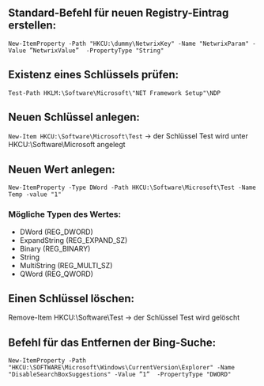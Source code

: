 ## Standard-Befehl für neuen Registry-Eintrag erstellen:

`New-ItemProperty -Path "HKCU:\dummy\NetwrixKey" -Name "NetwrixParam" -Value ”NetwrixValue”  -PropertyType "String"`

## Existenz eines Schlüssels prüfen:
`Test-Path HKLM:\Software\Microsoft\"NET Framework Setup"\NDP`

## Neuen Schlüssel anlegen:
`New-Item HKCU:\Software\Microsoft\Test` -> der Schlüssel Test wird unter HKCU:\Software\Microsoft angelegt

## Neuen Wert anlegen:

`New-ItemProperty -Type DWord -Path HKCU:\Software\Microsoft\Test -Name Temp -value "1"` 

### Mögliche Typen des Wertes:
- DWord (REG_DWORD) 
- ExpandString (REG_EXPAND_SZ)
- Binary (REG_BINARY)
- String 
- MultiString (REG_MULTI_SZ)
- QWord (REG_QWORD)

## Einen Schlüssel löschen:
Remove-Item HKCU:\Software\Test -> der Schlüssel Test wird gelöscht

## Befehl für das Entfernen der Bing-Suche:

`New-ItemProperty -Path "HKCU:\SOFTWARE\Microsoft\Windows\CurrentVersion\Explorer" -Name "DisableSearchBoxSuggestions" -Value ”1”  -PropertyType "DWORD"`

